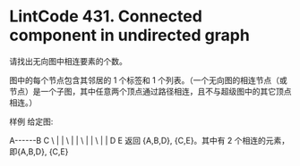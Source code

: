 # LintCode 431. Connected component in undirected graph

请找出无向图中相连要素的个数。

图中的每个节点包含其邻居的 1 个标签和 1 个列表。（一个无向图的相连节点（或节点）是一个子图，其中任意两个顶点通过路径相连，且不与超级图中的其它顶点相连。）

样例
给定图:

A------B  C
 \     |  | 
  \    |  |
   \   |  |
    \  |  |
      D   E
返回 {A,B,D}, {C,E}。其中有 2 个相连的元素，即{A,B,D}, {C,E}
